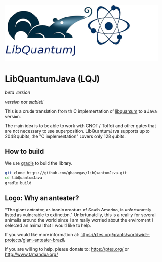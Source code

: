 ![LibQuantumJ](https://github.com/gbanegas/libQuantumJava/blob/master/logo.jpg)

# LibQuantumJava (LQJ)

*beta version* 

*version not stable!!*

This is a crude translation from th C implementation of [libquantum](http://www.libquantum.de/) to a Java version. 

The main idea is to be able to work with CNOT / Toffoli  and other gates that are not necessary to use superposition. LibQuantumJava supports up to 2048 qubits, the "C implementation" covers only 128 qubits. 

## How to build

We use [gradle](https://gradle.org/) to build the library. 

 
```bash
git clone https://github.com/gbanegas/libQuantumJava.git
cd libQuantumJava
gradle build

```



## Logo: Why an anteater?
"The giant anteater, an iconic creature of South America, is unfortunately listed as vulnerable to extinction." Unfortunatelly, this is a reality for several animails around the world since I am really worried about the enviroment I selected an animal that I would like to help. 

If you would like more information at:
https://ptes.org/grants/worldwide-projects/giant-anteater-brazil/

If you are willing to help, please donate to:
https://ptes.org/ 
or
http://www.tamandua.org/
